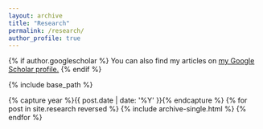 ```yaml
---
layout: archive
title: "Research"
permalink: /research/
author_profile: true
---
```


{% if author.googlescholar %}
  You can also find my articles on <u><a href="{{author.googlescholar}}">my Google Scholar profile</a>.</u>
{% endif %}

{% include base_path %}

{% capture year %}{{ post.date | date: '%Y' }}{% endcapture %}
{% for post in site.research reversed %}
  {% include archive-single.html %}
{% endfor %}
